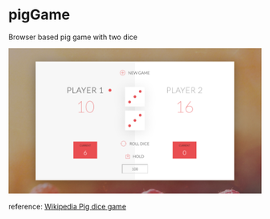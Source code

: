 # pigGame
Browser based pig game with two dice

![screenshot](https://github.com/mtric/pigGame/blob/master/Screenshot_pigGame.png)

reference: [Wikipedia Pig dice game](https://en.wikipedia.org/wiki/Pig_%28dice_game%29)
